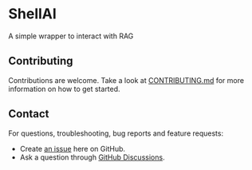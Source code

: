 # ShellAI

A simple wrapper to interact with RAG

## Contributing

Contributions are welcome. Take a look at [CONTRIBUTING.md](CONTRIBUTING.md) for more information on how to get started.

## Contact

For questions, troubleshooting, bug reports and feature requests:

* Create [an issue](https://github.com/rhel-lightspeed/shellai/issues/new) here on GitHub.
* Ask a question through [GitHub Discussions](https://github.com/rhel-lightspeed/shellai/discussions).
